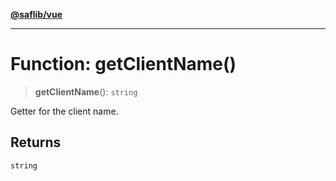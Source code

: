 [**@saflib/vue**](../index.md)

***

# Function: getClientName()

> **getClientName**(): `string`

Getter for the client name.

## Returns

`string`
